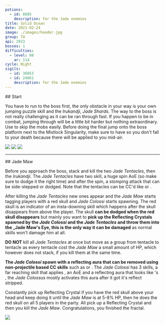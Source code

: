```yaml
---
potions:
  - id: 8885
    description: for the Jade enemies
title: Solid Ocean
date: 2021-02-24
image: ./images/header.jpg
group: T4
api: 2923
bosses: 1
difficulties:
  - level: 80
    ar: 114
cycle: Night
sigils:
  - id: 36053
  - id: 24661
    description: for the Jade enemies
---
```


<Grid>
<GridItem sm="12">
## Start

You have to run to the boss first, the only obstacle in your way is your own jumping puzzle skill and the *Irukandji*, *Jade Shards*. The way to the boss is not really challenging as it can be ran through fast. If you happen to be in combat, jumping through will be a little bit harder but nothing extraordinary. Use <Effect name="Stealth"/> to skip the mobs easily. Before doing the final jump onto the boss platform next to the Mistlock Singularity, make sure to have <Boon name="Swiftness"/> so you don't fall to your death because there will be <Effect name="Agony"/> applied to you mid-air.
</GridItem>

<GridItem sm="4">
<Image src="./images/start_1.jpg"/>
</GridItem>

<GridItem sm="4">
<Image src="./images/start_2.jpg"/>
</GridItem>

<GridItem sm="4">
<Image src="./images/start_3.jpg"/>
</GridItem>
</Grid>

---

<Grid>
<GridItem sm="12">
## Jade Maw

Before you approach the boss, stack <Boon name="Might"/> and kill the two *Jade Tentacles*, then the  *Irukandji*. The *Jade Tentacles* have two skill, a huge spin AoE (so make sure to dodge it the right time) and after the spin, a stomping attack that can be side-stepped or dodged. Note that the tentacles can be CC'd like <Control name="Stun"/> or <Control name="Daze"/>.

After killing the *Jade Tentacles* new ones appear and the *Jade Maw* starts tagging players with a red skull and *Jade Colossi* starts spawning. The red skull is an indicator of an insta-downing skill which happens after the skull disappears from above the player. The skull **can be dodged when the red skull disappears** but mainly you want to **pick up the Reflecting Crystals spawned by the *Jade Colossi* and the *Jade Tentacles* and throw them into the \_Jade Maw's Eye, this is the only way it can be damaged** as normal skills won't damage him at all.

**DO NOT** kill all *Jade Tentacles* at once but move as a group from tentacle to tentacle as every tentacle cost the *Jade Maw* a small amount of HP, which however does not stack, if you kill them at the same time.

**The *Jade Colossi* spawn with a reflecting aura that can be removed using non-projectile based CC skills** such as <Control name="Stun"/> or <Control name="Daze"/>. The *Jade Colossi* has 3 skills, a far reaching skill that applies <Condition name="Crippled"/>, an AoE <Control name="Knockdown"/> and a reflecting aura that looks like <Specialization name="Elementalist"/>'s <Skill name="Magnetic Aura" profession="Elementalist"/>, the *Jade Colossus* mostly activates this aura after it got it's reflect stripped.

Constantly pick up Reflecting Crystal if you have the red skull above your head and keep doing it until the *Jade Maw* is at 5-8% HP, then he does the red skull on all 5 players in the party. All pick up a Reflecting Crystal and then you kill the *Jade Maw*. Congratulations, you finished the fractal.
</GridItem>

<GridItem sm="12">
<Image src="./images/jade_maw.jpg"/>
</GridItem>
</Grid>
